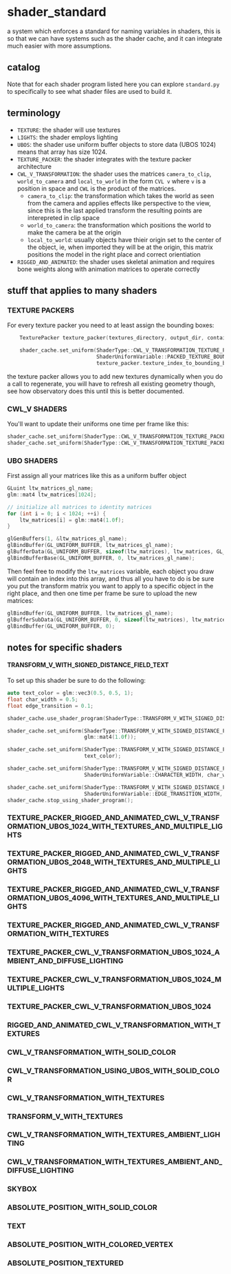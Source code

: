 # shader_standard
a system which enforces a standard for naming variables in shaders, this is so that we can have systems such as the shader cache, and it can integrate much easier with more assumptions.

## catalog

Note that for each shader program listed here you can explore `standard.py` to specifically to see what shader files are used to build it.

## terminology
- `TEXTURE`: the shader will use textures
- `LIGHTS`: the shader employs lighting
- `UBOS`: the shader use uniform buffer objects to store data (UBOS 1024) means that array has size 1024.
- `TEXTURE_PACKER`: the shader integrates with the texture packer architecture
- `CWL_V_TRANSFORMATION`: the shader uses the matrices `camera_to_clip`, `world_to_camera` and `local_to_world` in the form `CVL v` where `v` is a position in space and `CWL` is the product of the matrices.
  - `camera_to_clip`: the transformation which takes the world as seen from the camera and applies effects like perspective to the view, since this is the last applied transform the resulting points are interepreted in clip space
  - `world_to_camera`: the transformation which positions the world to make the camera be at the origin
  - `local_to_world`: usually objects have thieir origin set to the center of the object, ie, when imported they will be at the origin, this matrix positions the model in the right place and correct orientiation
- `RIGGED_AND_ANIMATED`: the shader uses skeletal animation and requires bone weights along with animation matrices to operate correctly

## stuff that applies to many shaders

### TEXTURE PACKERS

For every texture packer you need to at least assign the bounding boxes: 

```cpp
    TexturePacker texture_packer(textures_directory, output_dir, container_side_length);

    shader_cache.set_uniform(ShaderType::CWL_V_TRANSFORMATION_TEXTURE_PACKED,
                             ShaderUniformVariable::PACKED_TEXTURE_BOUNDING_BOXES,
                             texture_packer.texture_index_to_bounding_box);
```

the texture packer allows you to add new textures dynamically when you do a call to regenerate, you will have to refresh all existing geometry though, see how observatory does this until this is better documented.

### CWL_V SHADERS

You'll want to update their uniforms one time per frame like this: 

```cpp
shader_cache.set_uniform(ShaderType::CWL_V_TRANSFORMATION_TEXTURE_PACKED, ShaderUniformVariable::CAMERA_TO_CLIP, projection);
shader_cache.set_uniform(ShaderType::CWL_V_TRANSFORMATION_TEXTURE_PACKED, ShaderUniformVariable::WORLD_TO_CAMERA, origin_view); shader_cache.set_uniform(ShaderType::CWL_V_TRANSFORMATION_TEXTURE_PACKED, ShaderUniformVariable::LOCAL_TO_WORLD, local_to_world);
```

### UBO SHADERS

First assign all your matrices like this as a uniform buffer object
```cpp
GLuint ltw_matrices_gl_name;
glm::mat4 ltw_matrices[1024];

// initialize all matrices to identity matrices
for (int i = 0; i < 1024; ++i) {
    ltw_matrices[i] = glm::mat4(1.0f);
}

glGenBuffers(1, &ltw_matrices_gl_name);
glBindBuffer(GL_UNIFORM_BUFFER, ltw_matrices_gl_name);
glBufferData(GL_UNIFORM_BUFFER, sizeof(ltw_matrices), ltw_matrices, GL_STATIC_DRAW);
glBindBufferBase(GL_UNIFORM_BUFFER, 0, ltw_matrices_gl_name);
```

Then feel free to modify the `ltw_matrices` variable, each object you draw will contain an index into this array, and thus all you have to do is be sure you put the transform matrix you want to apply to a specific object in the right place, and then one time per frame be sure to upload the new matrices: 

```cpp
glBindBuffer(GL_UNIFORM_BUFFER, ltw_matrices_gl_name);
glBufferSubData(GL_UNIFORM_BUFFER, 0, sizeof(ltw_matrices), ltw_matrices);
glBindBuffer(GL_UNIFORM_BUFFER, 0);
```

## notes for specific shaders

#### TRANSFORM_V_WITH_SIGNED_DISTANCE_FIELD_TEXT
To set up this shader be sure to do the following:
```cpp
auto text_color = glm::vec3(0.5, 0.5, 1);
float char_width = 0.5;
float edge_transition = 0.1;

shader_cache.use_shader_program(ShaderType::TRANSFORM_V_WITH_SIGNED_DISTANCE_FIELD_TEXT);

shader_cache.set_uniform(ShaderType::TRANSFORM_V_WITH_SIGNED_DISTANCE_FIELD_TEXT, ShaderUniformVariable::TRANSFORM,
                         glm::mat4(1.0f));

shader_cache.set_uniform(ShaderType::TRANSFORM_V_WITH_SIGNED_DISTANCE_FIELD_TEXT, ShaderUniformVariable::RGB_COLOR,
                         text_color);

shader_cache.set_uniform(ShaderType::TRANSFORM_V_WITH_SIGNED_DISTANCE_FIELD_TEXT,
                         ShaderUniformVariable::CHARACTER_WIDTH, char_width);

shader_cache.set_uniform(ShaderType::TRANSFORM_V_WITH_SIGNED_DISTANCE_FIELD_TEXT,
                         ShaderUniformVariable::EDGE_TRANSITION_WIDTH, edge_transition);
shader_cache.stop_using_shader_program();
```


###  TEXTURE_PACKER_RIGGED_AND_ANIMATED_CWL_V_TRANSFORMATION_UBOS_1024_WITH_TEXTURES_AND_MULTIPLE_LIGHTS

### TEXTURE_PACKER_RIGGED_AND_ANIMATED_CWL_V_TRANSFORMATION_UBOS_2048_WITH_TEXTURES_AND_MULTIPLE_LIGHTS 

### TEXTURE_PACKER_RIGGED_AND_ANIMATED_CWL_V_TRANSFORMATION_UBOS_4096_WITH_TEXTURES_AND_MULTIPLE_LIGHTS 

### TEXTURE_PACKER_RIGGED_AND_ANIMATED_CWL_V_TRANSFORMATION_WITH_TEXTURES 

### TEXTURE_PACKER_CWL_V_TRANSFORMATION_UBOS_1024_AMBIENT_AND_DIFFUSE_LIGHTING  

### TEXTURE_PACKER_CWL_V_TRANSFORMATION_UBOS_1024_MULTIPLE_LIGHTS  

### TEXTURE_PACKER_CWL_V_TRANSFORMATION_UBOS_1024 

### RIGGED_AND_ANIMATED_CWL_V_TRANSFORMATION_WITH_TEXTURES 

### CWL_V_TRANSFORMATION_WITH_SOLID_COLOR

### CWL_V_TRANSFORMATION_USING_UBOS_WITH_SOLID_COLOR

### CWL_V_TRANSFORMATION_WITH_TEXTURES

### TRANSFORM_V_WITH_TEXTURES

### CWL_V_TRANSFORMATION_WITH_TEXTURES_AMBIENT_LIGHTING

### CWL_V_TRANSFORMATION_WITH_TEXTURES_AMBIENT_AND_DIFFUSE_LIGHTING

### SKYBOX

### ABSOLUTE_POSITION_WITH_SOLID_COLOR

### TEXT

### ABSOLUTE_POSITION_WITH_COLORED_VERTEX

### ABSOLUTE_POSITION_TEXTURED

